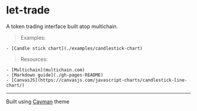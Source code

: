 # let-trade
A token trading interface built atop multichain.

> Examples:

	- [Candle stick chart](./examples/candlestick-chart)


> Resources:

	- [Multichain](multichain.com)
	- [Markdown guide](./gh-pages-README)
	- [CanvasJS](https://canvasjs.com/javascript-charts/candlestick-line-chart/)
	
	
	
	
-------------------------------------------------------------------------------
Built using [Cayman](./_config.yml) theme
